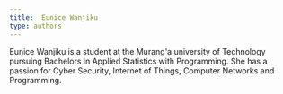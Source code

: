 ```yaml
---
title:  Eunice Wanjiku
type: authors
---
```

Eunice Wanjiku is a student at the Murang'a university of Technology pursuing Bachelors in Applied Statistics with Programming. She has a passion for Cyber Security, Internet of Things, Computer Networks and Programming. 